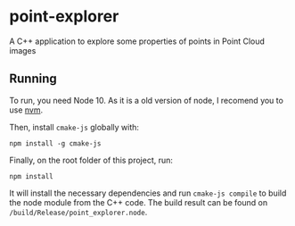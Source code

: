 # point-explorer
A C++ application to explore some properties of points in Point Cloud images 

## Running
To run, you need Node 10. As it is a old version of node, I recomend you to use [nvm](https://github.com/nvm-sh/nvm).

Then, install `cmake-js` globally with:
```
npm install -g cmake-js
```

Finally, on the root folder of this project, run:
```
npm install
```

It will install the necessary dependencies and run `cmake-js compile` to build the node module from the C++ code. The build result can be found on `/build/Release/point_explorer.node`.
